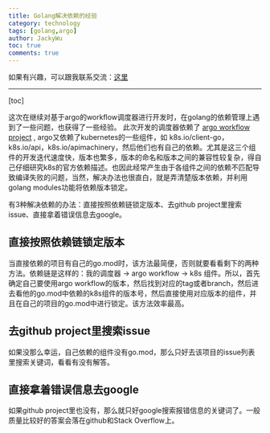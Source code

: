 ```yaml
---
title: Golang解决依赖的经验
category: technology
tags: [golang,argo]
author: JackyWu
toc: true
comments: true
---
```


如果有兴趣，可以跟我联系交流：[这里](/contact/)

---

[toc]

这次在继续对基于argo的workflow调度器进行开发时，在golang的依赖管理上遇到了一些问题，也获得了一些经验。
此次开发的调度器依赖了 [argo workflow project](https://github.com/argoproj/argo) , argo又依赖了kubernetes的一些组件，如 k8s.io/client-go，k8s.io/api，k8s.io/apimachinery，然后他们也有自己的依赖。尤其是这三个组件的开发迭代速度快，版本也繁多，版本的命名和版本之间的兼容性较复杂，得自己仔细研究k8s的官方依赖描述。也因此经常产生由于各组件之间的依赖不匹配导致编译失败的问题，当然，解决办法也很直白，就是弄清楚版本依赖，并利用golang modules功能将依赖版本锁定。

有3种解决依赖的办法：直接按照依赖链锁定版本、去github project里搜索issue、直接拿着错误信息去google。

## 直接按照依赖链锁定版本

当直接依赖的项目有自己的go.mod时，该方法最简便，否则就要看看剩下的两种方法。依赖链是这样的：我的调度器 -> argo workflow -> k8s 组件。所以，首先确定自己要使用argo workflow的版本，然后找到对应的tag或者branch，然后进去看他的go.mod中依赖的k8s组件的版本号，然后直接使用对应版本的组件，并且在自己的项目的go.mod中进行锁定。该方法效率最高。

## 去github project里搜索issue

如果没那么幸运，自己依赖的组件没有go.mod，那么只好去该项目的issue列表里搜索关键词，看看有没有解答。

## 直接拿着错误信息去google

如果github project里也没有，那么就只好google搜索报错信息的关键词了。一般质量比较好的答案会落在github和Stack Overflow上。